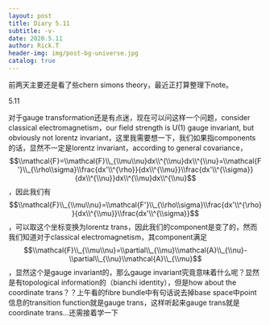```yaml
---
layout: post
title: Diary 5.11
subtitle: -v-
date: 2020.5.11
author: Rick.T
header-img: img/post-bg-universe.jpg
catalog: true
---
```


<head>
    <script src="https://cdn.mathjax.org/mathjax/latest/MathJax.js?config=TeX-AMS-MML_HTMLorMML" type="text/javascript"></script>
    <script type="text/x-mathjax-config">
        MathJax.Hub.Config({
            tex2jax: {
            skipTags: ['script', 'noscript', 'style', 'textarea', 'pre'],
            inlineMath: [['$','$']]
            }
        });
    </script>
</head>

前两天主要还是看了些chern simons theory，最近正打算整理下note。


5.11

对于gauge transformation还是有点迷，现在可以问这样一个问题，consider classical electromagnetism，our field strength is U(1) gauge invariant, but obviously not lorentz invariant，这里我需要想一下，我们如果指components的话，显然不一定是lorentz invariant，according to general covariance，$$\\mathcal{F}=\\mathcal{F}\\_{\\mu\\nu}dx\\^{\\mu}dx\\^{\\nu}=\\mathcal{F'}\\_{\\rho\\sigma}\\frac{dx'\\^{\rho}}{dx\\^{\\mu}}\\frac{dx'\\^{\\sigma}}{dx\\^{\\nu}}dx\\^{\\mu}dx\\^{\\nu}$$，因此我们有$$\\mathcal{F}\\_{\\mu\\nu}=\\mathcal{F'}\\_{\\rho\\sigma}\\frac{dx'\\^{\rho}}{dx\\^{\\mu}}\\frac{dx'\\^{\\sigma}}$$，可以取这个坐标变换为lorentz trans，因此我们的component是变了的，然而我们知道对于classical electromagnetism，其component满足$$\\mathcal{F}\\_{\\mu\\nu}=\\partial\\_{\\mu}\\mathcal{A}\\_{\\nu}-\\partial\\_{\\nu}\\mathcal{A}\\_{\\mu}$$，显然这个是gauge invariant的，那么gauge invariant究竟意味着什么呢？显然是有topological information的（bianchi identity），但是how about the coordinate trans？？上午看的fibre bundle中有句话说去掉base space中point信息的transition function就是gauge trans，这样听起来gauge trans就是coordinate trans...还需接着学一下
